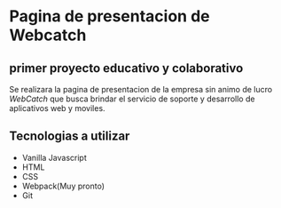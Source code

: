 # Pagina de presentacion de Webcatch
## primer proyecto educativo y colaborativo

Se realizara la pagina de presentacion de la empresa sin animo de lucro *WebCatch* que busca brindar el servicio de soporte y desarrollo de aplicativos web y moviles.

Tecnologias a utilizar
--------------------
* Vanilla Javascript
* HTML
* CSS
* Webpack(Muy pronto)
* Git

